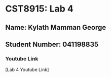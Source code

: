 # CST8915: Lab 4

## Name: Kylath Mamman George

## Student Number: 041198835

### Youtube Link

[Lab 4 Youtube Link]